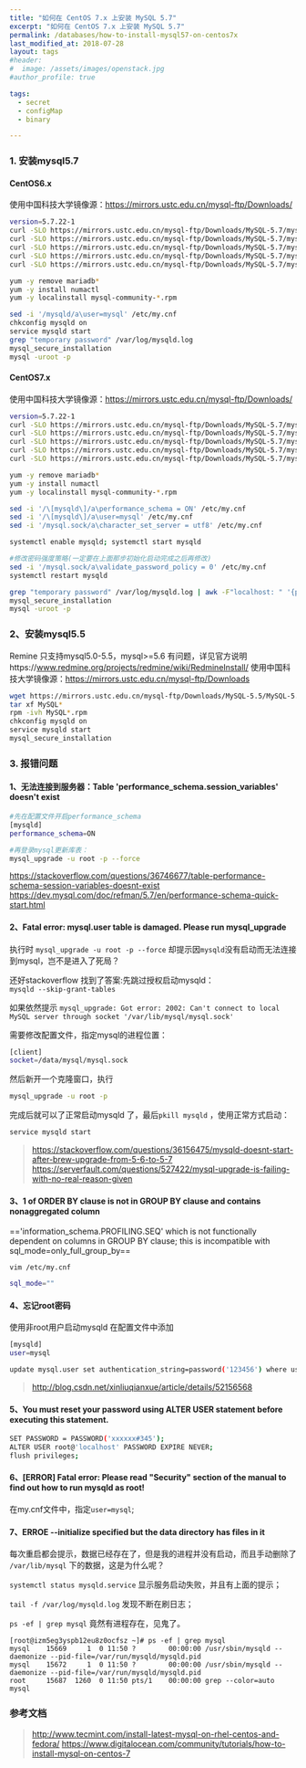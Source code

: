 ```yaml
---
title: "如何在 CentOS 7.x 上安装 MySQL 5.7"
excerpt: "如何在 CentOS 7.x 上安装 MySQL 5.7"
permalink: /databases/how-to-install-mysql57-on-centos7x
last_modified_at: 2018-07-28
layout: tags
#header:
#  image: /assets/images/openstack.jpg
#author_profile: true

tags:
  - secret
  - configMap
  - binary

---
```


### 1. 安装mysql5.7

#### CentOS6.x
 使用中国科技大学镜像源：https://mirrors.ustc.edu.cn/mysql-ftp/Downloads/ 
```bash
version=5.7.22-1  
curl -SLO https://mirrors.ustc.edu.cn/mysql-ftp/Downloads/MySQL-5.7/mysql-community-libs-${version}.el6.x86_64.rpm
curl -SLO https://mirrors.ustc.edu.cn/mysql-ftp/Downloads/MySQL-5.7/mysql-community-devel-${version}.el6.x86_64.rpm
curl -SLO https://mirrors.ustc.edu.cn/mysql-ftp/Downloads/MySQL-5.7/mysql-community-common-${version}.el6.x86_64.rpm
curl -SLO https://mirrors.ustc.edu.cn/mysql-ftp/Downloads/MySQL-5.7/mysql-community-server-${version}.el6.x86_64.rpm
curl -SLO https://mirrors.ustc.edu.cn/mysql-ftp/Downloads/MySQL-5.7/mysql-community-client-${version}.el6.x86_64.rpm

yum -y remove mariadb*
yum -y install numactl
yum -y localinstall mysql-community-*.rpm

sed -i '/mysqld/a\user=mysql' /etc/my.cnf
chkconfig mysqld on
service mysqld start 
grep "temporary password" /var/log/mysqld.log
mysql_secure_installation
mysql -uroot -p
```

#### CentOS7.x
 使用中国科技大学镜像源：https://mirrors.ustc.edu.cn/mysql-ftp/Downloads/
 ```bash
version=5.7.22-1  
curl -SLO https://mirrors.ustc.edu.cn/mysql-ftp/Downloads/MySQL-5.7/mysql-community-libs-${version}.el7.x86_64.rpm
curl -SLO https://mirrors.ustc.edu.cn/mysql-ftp/Downloads/MySQL-5.7/mysql-community-devel-${version}.el7.x86_64.rpm
curl -SLO https://mirrors.ustc.edu.cn/mysql-ftp/Downloads/MySQL-5.7/mysql-community-common-${version}.el7.x86_64.rpm
curl -SLO https://mirrors.ustc.edu.cn/mysql-ftp/Downloads/MySQL-5.7/mysql-community-server-${version}.el7.x86_64.rpm
curl -SLO https://mirrors.ustc.edu.cn/mysql-ftp/Downloads/MySQL-5.7/mysql-community-client-${version}.el7.x86_64.rpm

yum -y remove mariadb*
yum -y install numactl
yum -y localinstall mysql-community-*.rpm

sed -i '/\[mysqld\]/a\performance_schema = ON' /etc/my.cnf
sed -i '/\[mysqld\]/a\user=mysql' /etc/my.cnf
sed -i '/mysql.sock/a\character_set_server = utf8' /etc/my.cnf

systemctl enable mysqld; systemctl start mysqld

#修改密码强度策略(一定要在上面那步初始化启动完成之后再修改)
sed -i '/mysql.sock/a\validate_password_policy = 0' /etc/my.cnf
systemctl restart mysqld

grep "temporary password" /var/log/mysqld.log | awk -F"localhost: " '{print $2}'
mysql_secure_installation
mysql -uroot -p
```

### 2、安装mysql5.5
 Remine 只支持mysql5.0-5.5，mysql>=5.6 有问题，详见官方说明https://www.redmine.org/projects/redmine/wiki/RedmineInstall/
 使用中国科技大学镜像源：https://mirrors.ustc.edu.cn/mysql-ftp/Downloads
 ```bash
 wget https://mirrors.ustc.edu.cn/mysql-ftp/Downloads/MySQL-5.5/MySQL-5.5.55-1.el6.x86_64.rpm-bundle.tar
 tar xf MySQL*
 rpm -ivh MySQL*.rpm
 chkconfig mysqld on
 service mysqld start
 mysql_secure_installation
```

### 3. 报错问题
#### 1、无法连接到服务器：Table 'performance_schema.session_variables' doesn't exist
```bash
#先在配置文件开启performance_schema
[mysqld]
performance_schema=ON

#再登录mysql更新库表：
mysql_upgrade -u root -p --force
```
https://stackoverflow.com/questions/36746677/table-performance-schema-session-variables-doesnt-exist
https://dev.mysql.com/doc/refman/5.7/en/performance-schema-quick-start.html


#### 2、Fatal error: mysql.user table is damaged. Please run mysql_upgrade

执行时 `mysql_upgrade -u root -p --force` 却提示因`mysqld`没有启动而无法连接到mysql，岂不是进入了死局？

还好stackoverflow 找到了答案:先跳过授权启动mysqld：  
`mysqld --skip-grant-tables`

如果依然提示 
`mysql_upgrade: Got error: 2002: Can't connect to local MySQL server through socket '/var/lib/mysql/mysql.sock'`

需要修改配置文件，指定mysql的进程位置：
```bash
[client]
socket=/data/mysql/mysql.sock
```

然后新开一个克隆窗口，执行
```bash
mysql_upgrade -u root -p 
```
完成后就可以了正常启动mysqld 了，最后`pkill mysqld` ，使用正常方式启动：
```bash
service mysqld start 
```

> https://stackoverflow.com/questions/36156475/mysqld-doesnt-start-after-brew-upgrade-from-5-6-to-5-7
> https://serverfault.com/questions/527422/mysql-upgrade-is-failing-with-no-real-reason-given

#### 3、1 of ORDER BY clause is not in GROUP BY clause and contains nonaggregated column
=='information_schema.PROFILING.SEQ' which is not functionally dependent on columns in GROUP BY clause; this is incompatible with sql_mode=only_full_group_by==

`vim /etc/my.cnf`
```bash
sql_mode=""
```


#### 4、忘记root密码
使用非root用户启动mysqld
在配置文件中添加 
```bash
[mysqld]
user=mysql
```
```bash
update mysql.user set authentication_string=password('123456') where user='root' and Host ='localhost';
```
> http://blog.csdn.net/xinliuqianxue/article/details/52156568 

#### 5、You must reset your password using ALTER USER statement before executing this statement.
```bash
SET PASSWORD = PASSWORD('xxxxxx#345');
ALTER USER root@'localhost' PASSWORD EXPIRE NEVER;
flush privileges;
```
#### 6、[ERROR] Fatal error: Please read "Security" section of the manual to find out how to run mysqld as root!

在my.cnf文件中，指定`user=mysql`;


#### 7、ERROE --initialize specified but the data directory has files in it

每次重启都会提示，数据已经存在了，但是我的进程并没有启动，而且手动删除了 `/var/lib/mysql` 下的数据，这是为什么呢？

`systemctl status mysqld.service` 显示服务启动失败，并且有上面的提示；

`tail -f /var/log/mysqld.log` 发现不断在刷日志；

`ps -ef | grep mysql` 竟然有进程存在，见鬼了。
```
[root@izm5eg3yspb12eu8z0ocfsz ~]# ps -ef | grep mysql
mysql    15669     1  0 11:50 ?        00:00:00 /usr/sbin/mysqld --daemonize --pid-file=/var/run/mysqld/mysqld.pid
mysql    15672     1  0 11:50 ?        00:00:00 /usr/sbin/mysqld --daemonize --pid-file=/var/run/mysqld/mysqld.pid
root     15687  1260  0 11:50 pts/1    00:00:00 grep --color=auto mysql
```


### 参考文档

> http://www.tecmint.com/install-latest-mysql-on-rhel-centos-and-fedora/
> https://www.digitalocean.com/community/tutorials/how-to-install-mysql-on-centos-7
